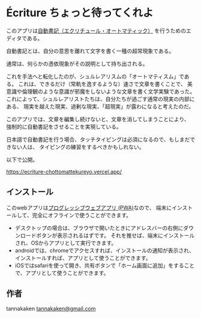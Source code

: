 # Écriture ちょっと待ってくれよ

このアプリは[自動書記（エクリチュール・オートマティック）](https://ja.wikipedia.org/wiki/%E8%87%AA%E5%8B%95%E6%9B%B8%E8%A8%98)
を行うためのエディタである。

自動書記とは、自分の意思を離れて文字を書く一種の超常現象である。

通常は、何らかの憑依現象がその説明として持ち出される。

これを手法へと転化したのが、シュルレアリスムの「オートマティスム」である。
これは、できるだけ（常軌を逸するような）速さで文章を書くことで、
美意識や倫理観のような意識が邪魔をしないような文章を書く文学実験であった。
これによって、シュルレアリストたちは、自分たちが過ごす通常の現実の内部にある、
現実を越えた現実、過剰な現実、「超現実」が露わになると考えたのだ。

このアプリでは、文章を編集し続けないと、文章を消してしまうことにより、
強制的に自動書記をさせることを実現している。


日本語で自動書記を行う場合、タッチタイピングは必須になるので、もしまだできない人は、
タイピングの練習をするべきかもしれない。

以下で公開。

https://ecriture-chottomattekureyo.vercel.app/

## インストール

このwebアプリは[プログレッシブウェブアプリ (PWA)](https://developer.mozilla.org/ja/docs/Web/Progressive_web_apps)なので、
端末にインストールして、完全にオフラインで使うことができます。

- デスクトップの場合は、ブラウザで開いたときにアドレスバーの右側にダウンロードボタンが表示されるはずです。
それを推せば、端末にインストールされ、OSからアプリとして実行できます。
- androidでは、chromeでアクセスすれば、インストールの通知が表示され、インストールすれば、アプリとして使うことができます。
- iOSではsafariを使って開き、共有ボタンで「ホーム画面に追加」をすることで、アプリとして使うことができます。

## 作者

tannakaken <tannakaken@gmail.com>
